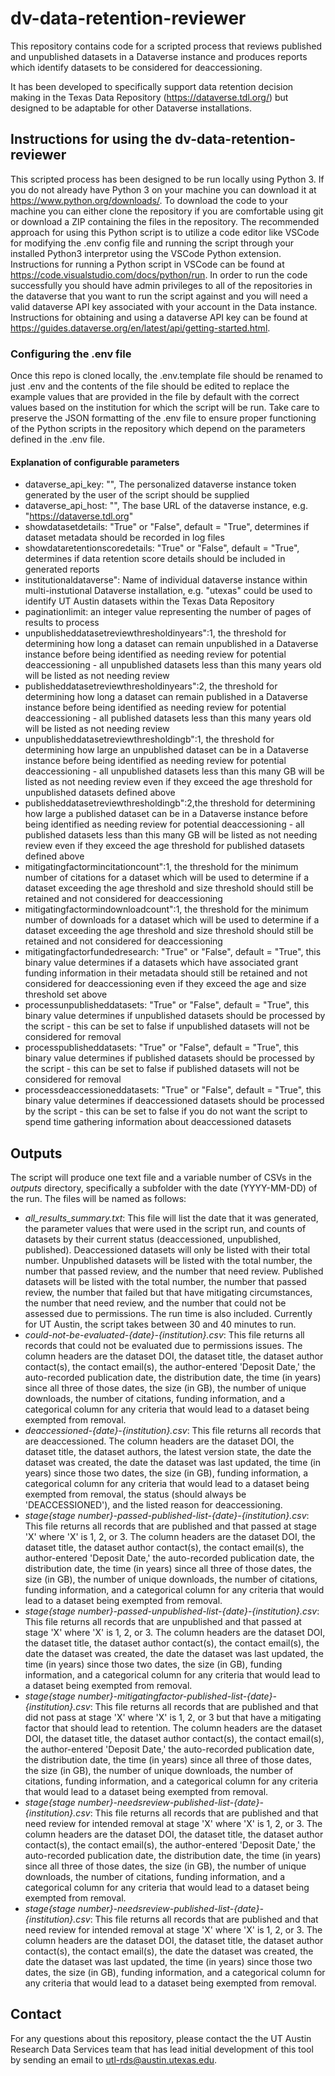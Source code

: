 # dv-data-retention-reviewer
This repository contains code for a scripted process that reviews published and unpublished datasets in a Dataverse instance and produces reports which identify datasets to be considered for deaccessioning.

It has been developed to specifically support data retention decision making in the Texas Data Repository (https://dataverse.tdl.org/) but designed to be adaptable for other Dataverse installations.


## Instructions for using the dv-data-retention-reviewer
This scripted process has been designed to be run locally using Python 3. If you do not already have Python 3 on your machine you can download it at https://www.python.org/downloads/. To download the code to your machine you can either clone the repository if you are comfortable using git or download a ZIP containing the files in the repository. The recommended approach for using this Python script is to utilize a code editor like VSCode for modifying the .env config file and running the script through your installed Python3 interpretor using the VSCode Python extension. Instructions for running a Python script in VSCode can be found at https://code.visualstudio.com/docs/python/run. In order to run the code successfully you should have admin privileges to all of the repositories in the dataverse that you want to run the script against and you will need a valid dataverse API key associated with your account in the Data instance. Instructions for obtaining and using a dataverse API key can be found at https://guides.dataverse.org/en/latest/api/getting-started.html. 

### Configuring the .env file
Once this repo is cloned locally, the .env.template file should be renamed to just .env and the contents of the file should be edited to replace the example values that are provided in the file by default with the correct values based on the institution for which the script will be run. Take care to preserve the JSON formatting of the .env file to ensure proper functioning of the Python scripts in the repository which depend on the parameters defined in the .env file.

#### Explanation of configurable parameters
* dataverse_api_key:  "", The personalized dataverse instance token generated by the user of the script should be supplied
* dataverse_api_host: "", The base URL of the dataverse instance, e.g. "https://dataverse.tdl.org"
* showdatasetdetails: "True" or "False", default = "True", determines if dataset metadata should be recorded in log files
* showdataretentionscoredetails: "True" or "False", default = "True", determines if data retention score details should be included in generated reports
* institutionaldataverse": Name of individual dataverse instance within multi-instutional Dataverse installation, e.g. "utexas" could be used to identify UT Austin datasets within the Texas Data Repository
* paginationlimit: an integer value representing the number of pages of results to process
* unpublisheddatasetreviewthresholdinyears":1, the threshold for determining how long a dataset can remain unpublished in a Dataverse instance before being identified as needing review for potential deaccessioning - all unpublished datasets less than this many years old will be listed as not needing review
* publisheddatasetreviewthresholdinyears":2, the threshold for determining how long a dataset can remain published in a Dataverse instance before being identified as needing review for potential deaccessioning - all published datasets less than this many years old will be listed as not needing review
* unpublisheddatasetreviewthresholdingb":1, the threshold for determining how large an unpublished dataset can be in a Dataverse instance before being identified as needing review for potential deaccessioning - all unpublished datasets less than this many GB will be listed as not needing review even if they exceed the age threshold for unpublished datasets defined above
* publisheddatasetreviewthresholdingb":2,the threshold for determining how large a published dataset can be in a Dataverse instance before being identified as needing review for potential deaccessioning - all published datasets less than this many GB will be listed as not needing review even if they exceed the age threshold for published datasets defined above
* mitigatingfactormincitationcount":1, the threshold for the minimum number of citations for a dataset which will be used to determine if a dataset exceeding the age threshold and size threshold should still be retained and not considered for deaccessioning
* mitigatingfactormindownloadcount":1, the threshold for the minimum number of downloads for a dataset which will be used to determine if a dataset exceeding the age threshold and size threshold should still be retained and not considered for deaccessioning
* mitigatingfactorfundedresearch: "True" or "False", default = "True", this binary value determines if a datasets which have associated grant funding information in their metadata should still be retained and not considered for deaccessioning even if they exceed the age and size threshold set above
* processunpublisheddatasets: "True" or "False", default = "True", this binary value determines if unpublished datasets should be processed by the script - this can be set to false if unpublished datasets will not be considered for removal
* processpublisheddatasets: "True" or "False", default = "True", this binary value determines if published datasets should be processed by the script - this can be set to false if published datasets will not be considered for removal
* processdeaccessioneddatasets: "True" or "False", default = "True", this binary value determines if deaccessioned datasets should be processed by the script - this can be set to false if you do not want the script to spend time gathering information about deaccessioned datasets

## Outputs
The script will produce one text file and a variable number of CSVs in the *outputs* directory, specifically a subfolder with the date (YYYY-MM-DD) of the run. The files will be named as follows:
* *all_results_summary.txt*: This file will list the date that it was generated, the parameter values that were used in the script run, and counts of datasets by their current status (deaccessioned, unpublished, published). Deaccessioned datasets will only be listed with their total number. Unpublished datasets will be listed with the total number, the number that passed review, and the number that need review. Published datasets will be listed with the total number, the number that passed review, the number that failed but that have mitigating circumstances, the number that need review, and the number that could not be assessed due to permissions. The run time is also included. Currently for UT Austin, the script takes between 30 and 40 minutes to run.
* *could-not-be-evaluated-{date}-{institution}.csv*: This file returns all records that could not be evaluated due to permissions issues. The column headers are the dataset DOI, the dataset title, the dataset author contact(s), the contact email(s), the author-entered 'Deposit Date,' the auto-recorded publication date, the distribution date, the time (in years) since all three of those dates, the size (in GB), the number of unique downloads, the number of citations, funding information, and a categorical column for any criteria that would lead to a dataset being exempted from removal.
* *deaccessioned-{date}-{institution}.csv*: This file returns all records that are deaccessioned. The column headers are the dataset DOI, the dataset title, the dataset authors, the latest version state, the date the dataset was created, the date the dataset was last updated, the time (in years) since those two dates, the size (in GB), funding information, a categorical column for any criteria that would lead to a dataset being exempted from removal, the status (should always be 'DEACCESSIONED'), and the listed reason for deaccessioning.
* *stage{stage number}-passed-published-list-{date}-{institution}.csv*: This file returns all records that are published and that passed at stage 'X' where 'X' is 1, 2, or 3. The column headers are the dataset DOI, the dataset title, the dataset author contact(s), the contact email(s), the author-entered 'Deposit Date,' the auto-recorded publication date, the distribution date, the time (in years) since all three of those dates, the size (in GB), the number of unique downloads, the number of citations, funding information, and a categorical column for any criteria that would lead to a dataset being exempted from removal.
* *stage{stage number}-passed-unpublished-list-{date}-{institution}.csv*: This file returns all records that are unpublished and that passed at stage 'X' where 'X' is 1, 2, or 3. The column headers are the dataset DOI, the dataset title, the dataset author contact(s), the contact email(s), the date the dataset was created, the date the dataset was last updated, the time (in years) since those two dates, the size (in GB), funding information, and a categorical column for any criteria that would lead to a dataset being exempted from removal.
* *stage{stage number}-mitigatingfactor-published-list-{date}-{institution}.csv*: This file returns all records that are published and that did not pass at stage 'X' where 'X' is 1, 2, or 3 but that have a mitigating factor that should lead to retention. The column headers are the dataset DOI, the dataset title, the dataset author contact(s), the contact email(s), the author-entered 'Deposit Date,' the auto-recorded publication date, the distribution date, the time (in years) since all three of those dates, the size (in GB), the number of unique downloads, the number of citations, funding information, and a categorical column for any criteria that would lead to a dataset being exempted from removal.
* *stage{stage number}-needsreview-published-list-{date}-{institution}.csv*: This file returns all records that are published and that need review for intended removal at stage 'X' where 'X' is 1, 2, or 3. The column headers are the dataset DOI, the dataset title, the dataset author contact(s), the contact email(s), the author-entered 'Deposit Date,' the auto-recorded publication date, the distribution date, the time (in years) since all three of those dates, the size (in GB), the number of unique downloads, the number of citations, funding information, and a categorical column for any criteria that would lead to a dataset being exempted from removal.
* *stage{stage number}-needsreview-published-list-{date}-{institution}.csv*: This file returns all records that are published and that need review for intended removal at stage 'X' where 'X' is 1, 2, or 3. The column headers are the dataset DOI, the dataset title, the dataset author contact(s), the contact email(s), the date the dataset was created, the date the dataset was last updated, the time (in years) since those two dates, the size (in GB), funding information, and a categorical column for any criteria that would lead to a dataset being exempted from removal.

## Contact
For any questions about this repository, please contact the the UT Austin Research Data Services team that has lead initial development of this tool by sending an email to utl-rds@austin.utexas.edu.